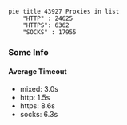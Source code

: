 
```mermaid
pie title 43927 Proxies in list
    "HTTP" : 24625
    "HTTPS": 6362
    "SOCKS" : 17955
```

### Some Info
#### Average Timeout

- mixed: 3.0s
- http: 1.5s
- https: 8.6s
- socks: 6.3s